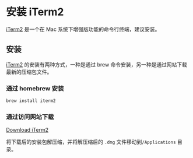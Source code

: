 # 安装 iTerm2

[iTerm2](https://www.iterm2.com/) 是一个在 Mac 系统下增强版功能的命令行终端，建议安装。

## 安装
[iTerm2](https://www.iterm2.com/) 的安装有两种方式，一种是通过 brew 命令安装，另一种是通过网站下载最新的压缩包文件。

### 通过 homebrew 安装

```bash
brew install iterm2
```

### 通过访问网站下载

[Download iTerm2](https://iterm2.com/downloads/stable/latest)

将下载后的安装包解压缩，并将解压缩后的 `.dmg` 文件移动到`/Applications` 目录。
